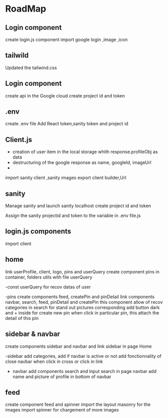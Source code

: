 # RoadMap 

## Login component

create login.js component
import google login ,image ,icon 

## tailwild
Updated the tailwind.css

## Login component 
create api in the Google cloud
create project id and token 

## .env 
create .env file
Add 
    React token,sanity token and project id 

## Client.js


- creation of user item in the local storage whith response.profileObj as data
- destructuring of the google response as name, googleId, imageUrl
- 

import sanity client ,sanity images
export client builder,Url

## sanity 
Manage sanity and launch sanity localhost
create project id and token 

Assign the sanity projectid and token  to the variable in .env file.js

## login.js components

import client 

## home
link userProfile, client, logo, pins and userQuery
create component pins in container, folders utils with file userQuery

-const userQuery for recov datas of user

-pins
    create components feed, createPin and pinDetail
    link components navbar, search, feed, pinDetail and createPin
    this component allow of recov categories in search for stand out pictures corresponding
    add button dark and + inside for create new pin
    when click in particular pin, this attach the detail of this pin


## sidebar & navbar
create components sidebar and navbar and link sidebar in page Home

-sidebar
    add categories, add if navbar is active or not
    add fonctionnality of close navbar when click in cross or click in link

- navbar
    add components search and input search in page navbar
    add name and picture of profile in bottom of navbar

## feed
create component feed and spinner
import the layout masonry for the images
import spinner for chargement of more images